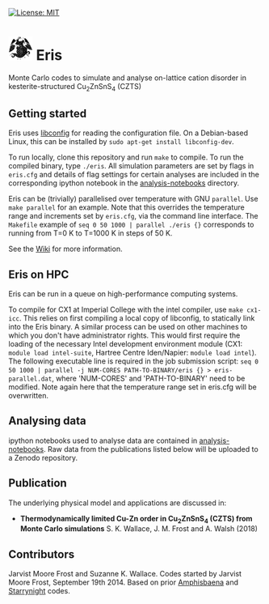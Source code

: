 [![License: MIT](https://img.shields.io/badge/License-MIT-yellow.svg)](https://opensource.org/licenses/MIT)

# <img src="eris.jpg" width="48"> Eris
Monte Carlo codes to simulate and analyse on-lattice cation disorder in kesterite-structured Cu<sub>2</sub>ZnSnS<sub>4</sub> (CZTS)

## Getting started

Eris uses [libconfig](https://github.com/hyperrealm/libconfig) for reading the configuration file. 
On a Debian-based Linux, this can be installed by `sudo apt-get install libconfig-dev`.

To run locally, clone this repository and run `make` to compile. 
To run the compiled binary, type `./eris`. All simulation parameters are set by flags in `eris.cfg` and details of flag settings for certain analyses are included in the corresponding ipython notebook in the [analysis-notebooks](/analysis-notebooks/) directory.

Eris can be (trivially) parallelised over temperature with GNU `parallel`. Use `make parallel` for an example. Note that this overrides the temperature range and increments set by `eris.cfg`, via the command line interface. The `Makefile` example of `seq 0 50 1000 | parallel ./eris {}` corresponds to running from T=0 K to T=1000 K in steps of 50 K.

See the [Wiki](https://github.com/WMD-group/Eris/wiki/) for more information.

## Eris on HPC
Eris can be run in a queue on high-performance computing systems. 

To compile for CX1 at Imperial College with the intel compiler, use `make cx1-icc`. This relies on first compiling a local copy of libconfig, to statically link into the Eris binary. A similar process can be used on other machines to which you don't have administrator rights. 
This would first require the loading of the necessary Intel development environment module (CX1: `module load intel-suite`, Hartree Centre Iden/Napier: `module load intel`). The following executable line is required in the job submission script: `seq 0 50 1000 | parallel -j NUM-CORES PATH-TO-BINARY/eris {} > eris-parallel.dat`, where 'NUM-CORES' and 'PATH-TO-BINARY' need to be modified. Note again here that the temperature range set in eris.cfg will be overwritten.

## Analysing data
ipython notebooks used to analyse data are contained in [analysis-notebooks](/analysis-notebooks/). Raw data from the publications listed below will be uploaded to a Zenodo repository.

## Publication

The underlying physical model and applications are discussed in:

* **Thermodynamically limited Cu-Zn order in Cu<sub>2</sub>ZnSnS<sub>4</sub> (CZTS) from Monte Carlo simulations**  S. K. Wallace, J. M. Frost and A. Walsh (2018)

## Contributors
Jarvist Moore Frost and Suzanne K. Wallace. Codes started by Jarvist Moore Frost, September 19th 2014. Based on prior [Amphisbaena](https://github.com/jarvist/Amphisbaena) and [Starrynight](https://github.com/WMD-group/StarryNight) codes.
